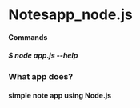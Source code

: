 # **Notesapp_node.js**

#### Commands
##### $ node app.js --help

### What app does?
#### simple note app using Node.js
